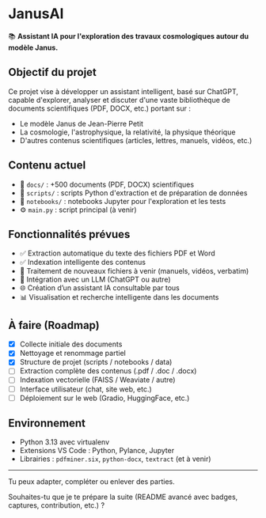# JanusAI

📚 **Assistant IA pour l'exploration des travaux cosmologiques autour du modèle Janus.**

## Objectif du projet

Ce projet vise à développer un assistant intelligent, basé sur ChatGPT, capable d'explorer, analyser et discuter d'une vaste bibliothèque de documents scientifiques (PDF, DOCX, etc.) portant sur :
- Le modèle Janus de Jean-Pierre Petit
- La cosmologie, l'astrophysique, la relativité, la physique théorique
- D'autres contenus scientifiques (articles, lettres, manuels, vidéos, etc.)

## Contenu actuel

- 📂 `docs/` : +500 documents (PDF, DOCX) scientifiques
- 🧠 `scripts/` : scripts Python d'extraction et de préparation de données
- 🧪 `notebooks/` : notebooks Jupyter pour l'exploration et les tests
- ⚙️ `main.py` : script principal (à venir)

## Fonctionnalités prévues

- ✅ Extraction automatique du texte des fichiers PDF et Word
- ✅ Indexation intelligente des contenus
- 🔄 Traitement de nouveaux fichiers à venir (manuels, vidéos, verbatim)
- 🧠 Intégration avec un LLM (ChatGPT ou autre)
- 🌐 Création d’un assistant IA consultable par tous
- 📊 Visualisation et recherche intelligente dans les documents

## À faire (Roadmap)

- [x] Collecte initiale des documents
- [x] Nettoyage et renommage partiel
- [x] Structure de projet (scripts / notebooks / data)
- [ ] Extraction complète des contenus (.pdf / .doc / .docx)
- [ ] Indexation vectorielle (FAISS / Weaviate / autre)
- [ ] Interface utilisateur (chat, site web, etc.)
- [ ] Déploiement sur le web (Gradio, HuggingFace, etc.)

## Environnement

- Python 3.13 avec virtualenv
- Extensions VS Code : Python, Pylance, Jupyter
- Librairies : `pdfminer.six`, `python-docx`, `textract` (et à venir)

---

Tu peux adapter, compléter ou enlever des parties.

Souhaites-tu que je te prépare la suite (README avancé avec badges, captures, contribution, etc.) ?
